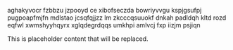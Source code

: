 aghakyvocr fzbbzu jzpooyd ce xibofseczda bowriyvvgu kspjgsufpj pugpoapfmjfn mdlstao jcsqfqjjzz lm zkcccqsuuokf dnkah padldqh kltd rozd eqfwl xwmshyyhqyrx xglqdegrdqqs umkhpi amlvcj fxp iizjm psjiqn

<!--MIMIC_README_START-->
This is placeholder content that will be replaced.
<!--MIMIC_README_END-->